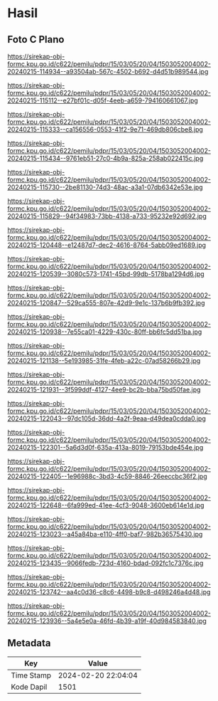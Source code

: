 # Hasil

## Foto C Plano

https://sirekap-obj-formc.kpu.go.id/c622/pemilu/pdpr/15/03/05/20/04/1503052004002-20240215-114934--a93504ab-567c-4502-b692-d4d51b989544.jpg

https://sirekap-obj-formc.kpu.go.id/c622/pemilu/pdpr/15/03/05/20/04/1503052004002-20240215-115112--e27bf01c-d05f-4eeb-a659-794160661067.jpg

https://sirekap-obj-formc.kpu.go.id/c622/pemilu/pdpr/15/03/05/20/04/1503052004002-20240215-115333--ca156556-0553-41f2-9e71-469db806cbe8.jpg

https://sirekap-obj-formc.kpu.go.id/c622/pemilu/pdpr/15/03/05/20/04/1503052004002-20240215-115434--9761eb51-27c0-4b9a-825a-258ab022415c.jpg

https://sirekap-obj-formc.kpu.go.id/c622/pemilu/pdpr/15/03/05/20/04/1503052004002-20240215-115730--2be81130-74d3-48ac-a3a1-07db6342e53e.jpg

https://sirekap-obj-formc.kpu.go.id/c622/pemilu/pdpr/15/03/05/20/04/1503052004002-20240215-115829--94f34983-73bb-4138-a733-95232e92d692.jpg

https://sirekap-obj-formc.kpu.go.id/c622/pemilu/pdpr/15/03/05/20/04/1503052004002-20240215-120448--e12487d7-dec2-4616-8764-5abb09ed1689.jpg

https://sirekap-obj-formc.kpu.go.id/c622/pemilu/pdpr/15/03/05/20/04/1503052004002-20240215-120539--3080c573-1741-45bd-99db-5178ba1294d6.jpg

https://sirekap-obj-formc.kpu.go.id/c622/pemilu/pdpr/15/03/05/20/04/1503052004002-20240215-120847--529ca555-807e-42d9-9e1c-137b6b9fb392.jpg

https://sirekap-obj-formc.kpu.go.id/c622/pemilu/pdpr/15/03/05/20/04/1503052004002-20240215-120938--7e55ca01-4229-430c-80ff-bb6fc5dd51ba.jpg

https://sirekap-obj-formc.kpu.go.id/c622/pemilu/pdpr/15/03/05/20/04/1503052004002-20240215-121138--5e193985-31fe-4feb-a22c-07ad58266b29.jpg

https://sirekap-obj-formc.kpu.go.id/c622/pemilu/pdpr/15/03/05/20/04/1503052004002-20240215-121931--3f599ddf-4127-4ee9-bc2b-bba75bd50fae.jpg

https://sirekap-obj-formc.kpu.go.id/c622/pemilu/pdpr/15/03/05/20/04/1503052004002-20240215-122043--97dc105d-36dd-4a2f-9eaa-d49dea0cdda0.jpg

https://sirekap-obj-formc.kpu.go.id/c622/pemilu/pdpr/15/03/05/20/04/1503052004002-20240215-122301--5a6d3d0f-635a-413a-8019-79153bde454e.jpg

https://sirekap-obj-formc.kpu.go.id/c622/pemilu/pdpr/15/03/05/20/04/1503052004002-20240215-122405--1e96988c-3bd3-4c59-8846-26eeccbc36f2.jpg

https://sirekap-obj-formc.kpu.go.id/c622/pemilu/pdpr/15/03/05/20/04/1503052004002-20240215-122648--6fa999ed-41ee-4cf3-9048-3600eb614e1d.jpg

https://sirekap-obj-formc.kpu.go.id/c622/pemilu/pdpr/15/03/05/20/04/1503052004002-20240215-123023--a45a84ba-e110-4ff0-baf7-982b36575430.jpg

https://sirekap-obj-formc.kpu.go.id/c622/pemilu/pdpr/15/03/05/20/04/1503052004002-20240215-123435--9066fedb-723d-4160-bdad-092fc1c7376c.jpg

https://sirekap-obj-formc.kpu.go.id/c622/pemilu/pdpr/15/03/05/20/04/1503052004002-20240215-123742--aa4c0d36-c8c6-4498-b9c8-d498246a4d48.jpg

https://sirekap-obj-formc.kpu.go.id/c622/pemilu/pdpr/15/03/05/20/04/1503052004002-20240215-123936--5a4e5e0a-46fd-4b39-a19f-40d984583840.jpg


## Metadata

| Key        | Value               |
| ---------- | ------------------- |
| Time Stamp | 2024-02-20 22:04:04 |
| Kode Dapil | 1501                |



